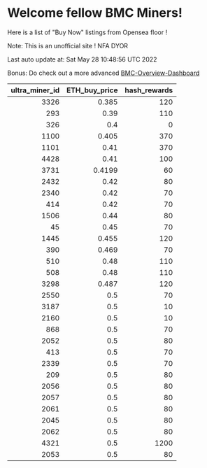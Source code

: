 # Welcome fellow BMC Miners!
Here is a list of "Buy Now" listings from Opensea floor !

Note: This is an unofficial site ! NFA DYOR

Last auto update at: Sat May 28 10:48:56 UTC 2022

Bonus: Do check out a more advanced [BMC-Overview-Dashboard](https://dune.com/defifunk/BMC-Overview-Dashboard)


|   ultra_miner_id |   ETH_buy_price |   hash_rewards |
|-----------------:|----------------:|---------------:|
|             3326 |          0.385  |            120 |
|              293 |          0.39   |            110 |
|              326 |          0.4    |              0 |
|             1100 |          0.405  |            370 |
|             1101 |          0.41   |            370 |
|             4428 |          0.41   |            100 |
|             3731 |          0.4199 |             60 |
|             2432 |          0.42   |             80 |
|             2340 |          0.42   |             70 |
|              414 |          0.42   |             70 |
|             1506 |          0.44   |             80 |
|               45 |          0.45   |             70 |
|             1445 |          0.455  |            120 |
|              390 |          0.469  |             70 |
|              510 |          0.48   |            110 |
|              508 |          0.48   |            110 |
|             3298 |          0.487  |            120 |
|             2550 |          0.5    |             70 |
|             3187 |          0.5    |             10 |
|             2160 |          0.5    |             10 |
|              868 |          0.5    |             70 |
|             2052 |          0.5    |             80 |
|              413 |          0.5    |             70 |
|             2339 |          0.5    |             70 |
|              209 |          0.5    |             80 |
|             2056 |          0.5    |             80 |
|             2057 |          0.5    |             80 |
|             2061 |          0.5    |             80 |
|             2045 |          0.5    |             80 |
|             2062 |          0.5    |             80 |
|             4321 |          0.5    |           1200 |
|             2053 |          0.5    |             80 |